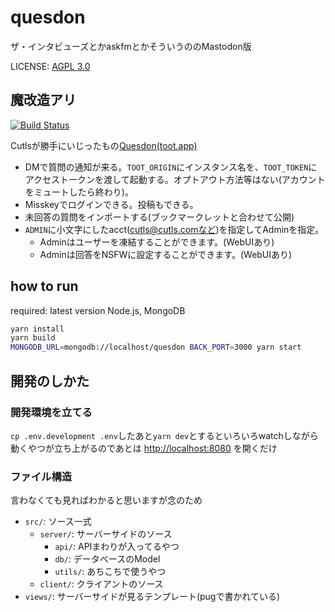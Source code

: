 # quesdon

ザ・インタビューズとかaskfmとかそういうののMastodon版

LICENSE: [AGPL 3.0](LICENSE)

## 魔改造アリ

[![Build Status](https://travis-ci.org/cutls/quesdon.svg?branch=misskey)](https://travis-ci.org/cutls/quesdon)

Cutlsが勝手にいじったもの[Quesdon(toot.app)](https://quesdon.toot.app)

* DMで質問の通知が来る。`TOOT_ORIGIN`にインスタンス名を、`TOOT_TOKEN`にアクセストークンを渡して起動する。オプトアウト方法等はない(アカウントをミュートしたら終わり)。
* Misskeyでログインできる。投稿もできる。
* 未回答の質問をインポートする(ブックマークレットと合わせて公開)
* `ADMIN`に小文字にしたacct(cutls@cutls.comなど)を指定してAdminを指定。
  + Adminはユーザーを凍結することができます。(WebUIあり)
  + Adminは回答をNSFWに設定することができます。(WebUIあり)

## how to run

required: latest version Node.js, MongoDB

```sh
yarn install
yarn build
MONGODB_URL=mongodb://localhost/quesdon BACK_PORT=3000 yarn start
```

## 開発のしかた

### 開発環境を立てる

`cp .env.development .env`したあと`yarn dev`とするといろいろwatchしながら動くやつが立ち上がるのであとは <http://localhost:8080> を開くだけ

### ファイル構造

言わなくても見ればわかると思いますが念のため

- `src/`: ソース一式
    - `server/`: サーバーサイドのソース
        - `api/`: APIまわりが入ってるやつ
        - `db/`: データベースのModel
        - `utils/`: あちこちで使うやつ
    - `client/`: クライアントのソース
- `views/`: サーバーサイドが見るテンプレート(pugで書かれている)